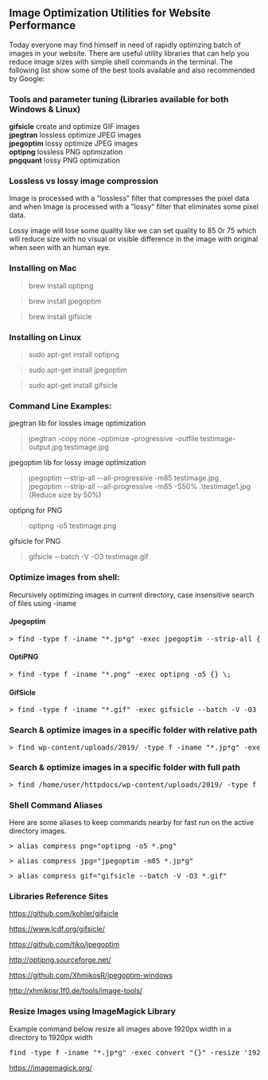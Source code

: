 ## Image Optimization Utilities for Website Performance
Today everyone may find himself in need of rapidly optimzing batch of images in your website. There are useful utility libraries that can help you reduce image sizes with simple shell commands in the terminal. The following list show some of the best tools available and also recommended by Google:

### Tools and parameter tuning (Libraries available for both Windows & Linux)

<strong>gifsicle</strong> 	create and optimize GIF images<br />
<strong>jpegtran</strong> 	lossless optimize JPEG images<br />
<strong>jpegoptim</strong>  lossy optimize JPEG images<br />
<strong>optipng</strong>    lossless PNG optimization<br />
<strong>pngquant</strong> 	lossy PNG optimization<br />

### Lossless vs lossy image compression

Image is processed with a "lossless" filter that compresses the pixel data and when Image is processed with a "lossy" filter that eliminates some pixel data.

Lossy image will lose some quality like we can set quality to 85 0r 75 which will reduce size with no visual or visible difference in the image with original when seen with an human eye.

### Installing on Mac

> brew install optipng

> brew install jpegoptim

> brew install gifsicle

### Installing on Linux

> sudo apt-get install optipng

> sudo apt-get install jpegoptim

> sudo apt-get install gifsicle

### Command Line Examples:

jpegtran lib for lossles image optimization<br />
> jpegtran -copy none -optimize -progressive -outfile testimage-output.jpg testimage.jpg

jpegoptim lib for lossy image optimization<br />
> jpegoptim --strip-all --all-progressive -m85 testimage.jpg<br />
> jpegoptim --strip-all --all-progressive -m85 -S50% .\testimage1.jpg (Reduce size by 50%)

optipng for PNG<br />
> optipng -o5 testimage.png

gifsicle for PNG<br />
> gifsicle --batch -V -O3 testimage.gif

### Optimize images from shell:
Recursively optimizing images in current directory, case insensitive search of files using -iname

#### Jpegoptim
<pre>> find -type f -iname "*.jp*g" -exec jpegoptim --strip-all {} \;</pre>

#### OptiPNG
<pre>> find -type f -iname "*.png" -exec optipng -o5 {} \;</pre>

#### GifSicle
<pre>> find -type f -iname "*.gif" -exec gifsicle --batch -V -O3 {} \;</pre>

### Search & optimize images in a specific folder with relative path
<pre>> find wp-content/uploads/2019/ -type f -iname "*.jp*g" -exec jpegoptim --strip-all {} \;</pre>

### Search & optimize images in a specific folder with full path
<pre>> find /home/user/httpdocs/wp-content/uploads/2019/ -type f -iname "*.jp*g" -exec jpegoptim --strip-all {} \;</pre>


### Shell Command Aliases
Here are some aliases to keep commands nearby for fast run on the active directory images.

<pre>> alias compress_png="optipng -o5 *.png"</pre>

<pre>> alias compress_jpg="jpegoptim -m85 *.jp*g"</pre>

<pre>> alias compress_gif="gifsicle --batch -V -O3 *.gif"</pre>

### Libraries Reference Sites

https://github.com/kohler/gifsicle

https://www.lcdf.org/gifsicle/

https://github.com/tjko/jpegoptim

http://optipng.sourceforge.net/

https://github.com/XhmikosR/jpegoptim-windows

http://xhmikosr.1f0.de/tools/image-tools/

### Resize Images using ImageMagick Library
Example command below resize all images above 1920px width in a directory to 1920px width

<pre>find -type f -iname "*.jp*g" -exec convert "{}" -resize '1920>' "{}" \;</pre>

https://imagemagick.org/
